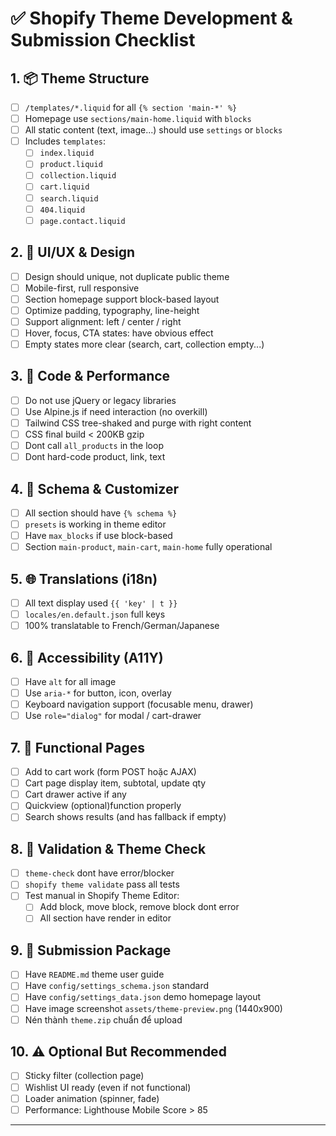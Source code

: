 # ✅ Shopify Theme Development & Submission Checklist

## 1. 📦 Theme Structure

- [ ] `/templates/*.liquid` for all `{% section 'main-*' %}`
- [ ] Homepage use `sections/main-home.liquid` with `blocks`
- [ ] All static content (text, image...) should use `settings` or `blocks`
- [ ] Includes `templates`:
  - [ ] `index.liquid`
  - [ ] `product.liquid`
  - [ ] `collection.liquid`
  - [ ] `cart.liquid`
  - [ ] `search.liquid`
  - [ ] `404.liquid`
  - [ ] `page.contact.liquid`

## 2. 🎨 UI/UX & Design

- [ ] Design should unique, not duplicate public theme
- [ ] Mobile-first, rull responsive
- [ ] Section homepage support block-based layout
- [ ] Optimize padding, typography, line-height
- [ ] Support alignment: left / center / right
- [ ] Hover, focus, CTA states: have obvious effect
- [ ] Empty states more clear (search, cart, collection empty...)

## 3. 🧱 Code & Performance

- [ ] Do not use jQuery or legacy libraries
- [ ] Use Alpine.js if need interaction (no overkill)
- [ ] Tailwind CSS tree-shaked and purge with right content
- [ ] CSS final build < 200KB gzip
- [ ] Dont call `all_products` in the loop
- [ ] Dont hard-code product, link, text

## 4. 🧩 Schema & Customizer

- [ ] All section should have `{% schema %}`
- [ ] `presets` is working in theme editor
- [ ] Have `max_blocks` if use block-based
- [ ] Section `main-product`, `main-cart`, `main-home` fully operational

## 5. 🌐 Translations (i18n)

- [ ] All text display used `{{ 'key' | t }}`
- [ ] `locales/en.default.json` full keys
- [ ] 100% translatable to French/German/Japanese

## 6. 🔐 Accessibility (A11Y)

- [ ] Have `alt` for all image
- [ ] Use `aria-*` for button, icon, overlay
- [ ] Keyboard navigation support (focusable menu, drawer)
- [ ] Use `role="dialog"` for modal / cart-drawer

## 7. 🛒 Functional Pages

- [ ] Add to cart work (form POST hoặc AJAX)
- [ ] Cart page display item, subtotal, update qty
- [ ] Cart drawer active if any
- [ ] Quickview (optional)function properly
- [ ] Search shows results (and has fallback if empty)

## 8. 🧪 Validation & Theme Check

- [ ] `theme-check` dont have error/blocker
- [ ] `shopify theme validate` pass all tests
- [ ] Test manual in Shopify Theme Editor:
  - [ ] Add block, move block, remove block dont error
  - [ ] All section have render in editor

## 9. 🚀 Submission Package

- [ ] Have `README.md` theme user guide
- [ ] Have `config/settings_schema.json` standard
- [ ] Have `config/settings_data.json` demo homepage layout
- [ ] Have image screenshot `assets/theme-preview.png` (1440x900)
- [ ] Nén thành `theme.zip` chuẩn để upload

## 10. ⚠️ Optional But Recommended

- [ ] Sticky filter (collection page)
- [ ] Wishlist UI ready (even if not functional)
- [ ] Loader animation (spinner, fade)
- [ ] Performance: Lighthouse Mobile Score > 85

---
